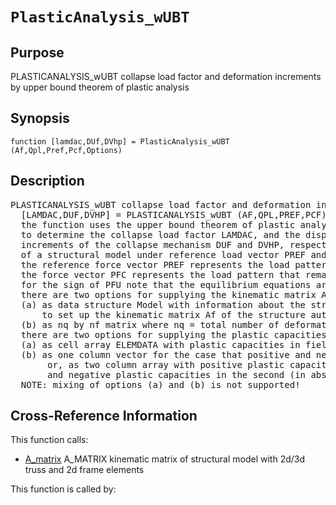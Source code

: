 
<!-- <a name="_top"></a>
<div><a href="../../../_index.md">Home</a> &gt;  <a href="#">latest</a> &gt; <a href="#">Solution_Library</a> &gt; <a href="_index.md">Plastic_Analysis</a> &gt; PlasticAnalysis_wUBT.m</div> -->

<!--<table width="100%"><tr><td align="left"><a href="../../../_index.md"><img alt="<" border="0" src="../../../left.png">&nbsp;Master index</a></td>
<td align="right"><a href="_index.md">Index for latest\Solution_Library\Plastic_Analysis&nbsp;<img alt=">" border="0" src="../../../right.png"></a></td></tr></table>-->
# `PlasticAnalysis_wUBT`
<!-- <h1>PlasticAnalysis_wUBT
</h1> -->

## <a name="_name"></a>Purpose

<!-- <h2 id="purpose"><a name="_name"></a>Purpose</h2> -->

PLASTICANALYSIS_wUBT collapse load factor and deformation increments by upper bound theorem of plastic analysis

<!-- <div class="box"><strong>PLASTICANALYSIS_wUBT collapse load factor and deformation increments by upper bound theorem of plastic analysis</strong></div> -->

## <a name="_synopsis"></a>Synopsis

`function [lamdac,DUf,DVhp] = PlasticAnalysis_wUBT (Af,Qpl,Pref,Pcf,Options)` 
## <a name="_description"></a>Description

<pre class="comment">PLASTICANALYSIS_wUBT collapse load factor and deformation increments by upper bound theorem of plastic analysis
  [LAMDAC,DUF,DVHP] = PLASTICANALYSIS_wUBT (AF,QPL,PREF,PCF)
  the function uses the upper bound theorem of plastic analysis
  to determine the collapse load factor LAMDAC, and the displacement and plastic deformation
  increments of the collapse mechanism DUF and DVHP, respectively,
  of a structural model under reference load vector PREF and force vector PCF at free dofs;
  the reference force vector PREF represents the load pattern to be factored, while
  the force vector PFC represents the load pattern that remains unfactored;
  for the sign of PFU note that the equilibrium equations are: lambda Pref + Pcf = Bf Q;
  there are two options for supplying the kinematic matrix Af:
  (a) as data structure Model with information about the structural model, that is used
      to set up the kinematic matrix Af of the structure automatically, or
  (b) as nq by nf matrix where nq = total number of deformations and nf = no of free dofs;
  there are two options for supplying the plastic capacities QPL:
  (a) as cell array ELEMDATA with plastic capacities in fields Np for axial and Mp for flexural
  (b) as one column vector for the case that positive and negative capacities are the same,
       or, as two column array with positive plastic capacities in the first column
       and negative plastic capacities in the second (in absolute value) (signs matching Q!)
  NOTE: mixing of options (a) and (b) is not supported!</pre>
<!-- <div class="fragment"><pre class="comment">PLASTICANALYSIS_wUBT collapse load factor and deformation increments by upper bound theorem of plastic analysis
  [LAMDAC,DUF,DVHP] = PLASTICANALYSIS_wUBT (AF,QPL,PREF,PCF)
  the function uses the upper bound theorem of plastic analysis
  to determine the collapse load factor LAMDAC, and the displacement and plastic deformation
  increments of the collapse mechanism DUF and DVHP, respectively,
  of a structural model under reference load vector PREF and force vector PCF at free dofs;
  the reference force vector PREF represents the load pattern to be factored, while
  the force vector PFC represents the load pattern that remains unfactored;
  for the sign of PFU note that the equilibrium equations are: lambda Pref + Pcf = Bf Q;
  there are two options for supplying the kinematic matrix Af:
  (a) as data structure Model with information about the structural model, that is used
      to set up the kinematic matrix Af of the structure automatically, or
  (b) as nq by nf matrix where nq = total number of deformations and nf = no of free dofs;
  there are two options for supplying the plastic capacities QPL:
  (a) as cell array ELEMDATA with plastic capacities in fields Np for axial and Mp for flexural
  (b) as one column vector for the case that positive and negative capacities are the same,
       or, as two column array with positive plastic capacities in the first column
       and negative plastic capacities in the second (in absolute value) (signs matching Q!)
  NOTE: mixing of options (a) and (b) is not supported!</pre></div> -->

<!-- crossreference -->
## <a name="_cross"></a>Cross-Reference Information

This function calls:
<ul style="list-style-image:url(../../../matlabicon.gif)">
<li><a href="../../../latest/Introspection/Structure/A_matrix" class="code" title="function A = A_matrix (Model)">A_matrix</a>	A_MATRIX kinematic matrix of structural model with 2d/3d truss and 2d frame elements</li></ul>
This function is called by:
<ul style="list-style-image:url(../../../matlabicon.gif)">
</ul>
<!-- crossreference -->




<!-- <hr><address>Generated on Sun 20-Dec-2020 19:28:50 by <strong><a href="http://www.artefact.tk/software/matlab/m2html/" title="Matlab Documentation in HTML">m2html</a></strong> &copy; 2005</address> -->